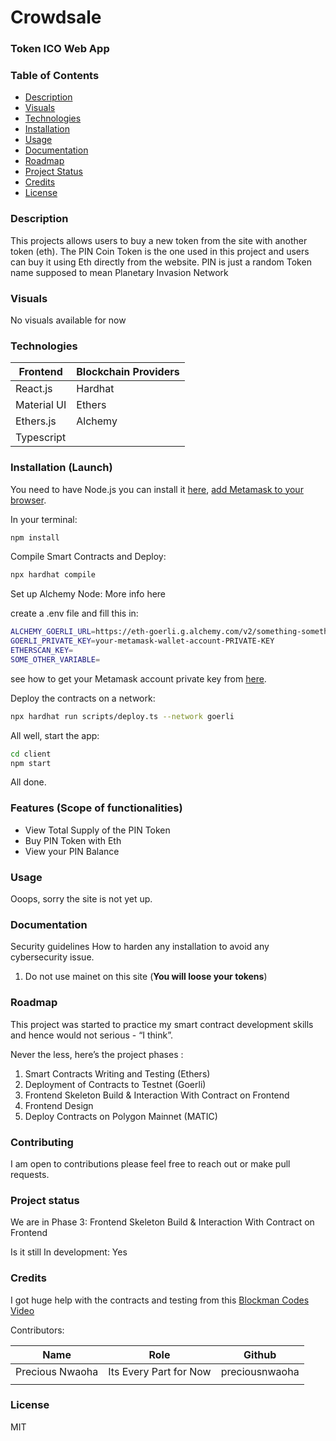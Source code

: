 # Crowdsale

### Token ICO Web App

### Table of Contents

- [Description](#description)
- [Visuals](#visuals)
- [Technologies](#technologies)
- [Installation](#installation)
- [Usage](#usage)
- [Documentation](#documentation)
- [Roadmap](#roadmap)
- [Project Status](#project-status)
- [Credits](#credits)
- [License](#license)

### **Description**

This projects allows users to buy a new token from the site with another token (eth). The PIN Coin Token is the one used in this project and users can buy it using Eth directly from the website. PIN is just a random Token name supposed to mean Planetary Invasion Network

### **Visuals**

No visuals available for now

### **Technologies**

| Frontend | Blockchain Providers |
| --- | --- |
| React.js | Hardhat |
| Material UI | Ethers |
| Ethers.js | Alchemy |
| Typescript |  |

### **Installation** (Launch)

You need to have Node.js you can install it [here](https://hardhat.org/tutorial/setting-up-the-environment.html), [add Metamask to your browser](https://www.google.com/amp/s/www.geeksforgeeks.org/how-to-install-and-use-metamask-on-google-chrome/amp/).

In your terminal:

```bash
npm install
```

Compile Smart Contracts and Deploy:

```bash
npx hardhat compile
```

Set up Alchemy Node: More info here

create a .env file and fill this in:

```bash
ALCHEMY_GOERLI_URL=https://eth-goerli.g.alchemy.com/v2/something-something_
GOERLI_PRIVATE_KEY=your-metamask-wallet-account-PRIVATE-KEY
ETHERSCAN_KEY=
SOME_OTHER_VARIABLE=
```

see how to get your Metamask account  private key from [here](https://www.google.com/url?sa=t&source=web&rct=j&url=https://metamask.zendesk.com/hc/en-us/articles/360015289632-How-to-export-an-account-s-private-key%23:~:text%3DOn%2520the%2520account%2520page%252C%2520click,click%2520%25E2%2580%259CConfirm%25E2%2580%259D%2520to%2520proceed.&ved=2ahUKEwjGvPrtx678AhV8UqQEHdCDBx8QFnoECAoQBQ&usg=AOvVaw06lvKYe22yfhl9ta5F_D9L).

Deploy the contracts on a network:

```bash
npx hardhat run scripts/deploy.ts --network goerli
```

All well, start the app:

```bash
cd client
npm start
```

All done.

### Features (Scope of functionalities)

- View Total Supply of the PIN Token
- Buy PIN Token with Eth
- View your PIN Balance

### ****Usage****

Ooops, sorry the site is not yet up.

### Documentation

Security guidelines How to harden any installation to avoid any cybersecurity issue.

1. Do not use mainet on this site (**You will loose your tokens**)

### **Roadmap**

This project was started to practice my smart contract development skills and hence would not serious - “I think”.

Never the less, here’s the project phases : 

1. Smart Contracts Writing and Testing (Ethers)
2. Deployment of Contracts to Testnet (Goerli)
3. Frontend Skeleton Build & Interaction With Contract on Frontend
4. Frontend Design
5. Deploy Contracts on Polygon Mainnet (MATIC)

### **Contributing**

I am open to contributions please feel free to reach out or make pull requests.

### **Project status**

We are in Phase 3: Frontend Skeleton Build & Interaction With Contract on Frontend

Is it still In development: Yes

### Credits

I got huge help with the contracts and testing from this [Blockman Codes Video](https://youtu.be/Ry80XWdV3nw) 

Contributors:

| Name | Role | Github |
| --- | --- | --- |
| Precious Nwaoha | Its Every Part for Now | preciousnwaoha |
|  |  |  |

### **License**

MIT

